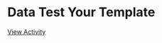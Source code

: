 # Data Test Your Template

[View Activity](https://pair-code.github.io/datacardsplaybook/activities/data-test-template)
